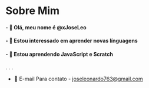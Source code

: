 # Sobre Mim

#### - 🔭 Olá, meu nome é @xJoseLeo
#### - 👯 Estou interessado em aprender novas línguagens
#### - 🤔 Estou aprendendo JavaScript e Scratch
.
.
.
- 🌱 E-mail Para contato - joseleonardo763@gmail.com


